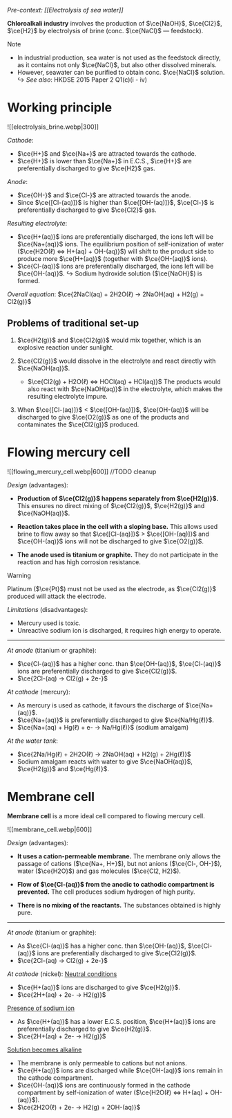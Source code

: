 *Pre-context: [[Electrolysis of sea water]]*

**Chloroalkali industry** involves the production of $\ce{NaOH}$, $\ce{Cl2}$, $\ce{H2}$ by electrolysis of <span class="hi-blue">brine</span> (conc. $\ce{NaCl}$ — feedstock).

> [!note]
> - In industrial production, sea water is not used as the feedstock directly, as it contains not only $\ce{NaCl}$, but also other dissolved minerals.
> - However, seawater can be purified to obtain conc. $\ce{NaCl}$ solution.
> ↪ *See also*: HKDSE 2015 Paper 2 Q1(c)(i - iv)

# Working principle
![[electrolysis_brine.webp|300]]

*Cathode*:
- $\ce{H+}$ and $\ce{Na+}$ are attracted towards the cathode.
- $\ce{H+}$ is lower than $\ce{Na+}$ in E.C.S., $\ce{H+}$ are preferentially discharged to give $\ce{H2}$ gas.

*Anode*:
- $\ce{OH-}$ and $\ce{Cl-}$ are attracted towards the anode.
- Since $\ce{[Cl-(aq)]}$ is higher than $\ce{[OH-(aq)]}$, $\ce{Cl-}$ is preferentially discharged to give $\ce{Cl2}$ gas.

*Resulting electrolyte*:
- $\ce{H+(aq)}$ ions are preferentially discharged, the ions left will be $\ce{Na+(aq)}$ ions. The equilibrium position of self-ionization of water ($\ce{H2O(ℓ) <=> H+(aq) + OH-(aq)}$) will shift to the product side to produce more $\ce{H+(aq)}$ (together with $\ce{OH-(aq)}$ ions).
- $\ce{Cl-(aq)}$ ions are preferentially discharged, the ions left will be $\ce{OH-(aq)}$.
↪ Sodium hydroxide solution ($\ce{NaOH}$) is formed.

*Overall equation*:
$\ce{2NaCl(aq) + 2H2O(ℓ) -> 2NaOH(aq) + H2(g) + Cl2(g)}$

## Problems of traditional set-up
1. $\ce{H2(g)}$ and $\ce{Cl2(g)}$ would mix together, which is <span class="hi-green">an explosive reaction under sunlight</span>.

2. $\ce{Cl2(g)}$ would <span class="hi-green">dissolve in the electrolyte and react directly</span> with $\ce{NaOH(aq)}$.
	- $\ce{Cl2(g) + H2O(ℓ) <=> HOCl(aq) + HCl(aq)}$
	  The products would also react with $\ce{NaOH(aq)}$ in the electrolyte, which makes the resulting electrolyte impure.

3. When $\ce{[Cl-(aq)]}$ < $\ce{[OH-(aq)]}$, $\ce{OH-(aq)}$ will be discharged to give $\ce{O2(g)}$ as one of the products and contaminates the $\ce{Cl2(g)}$ produced.

# Flowing mercury cell
![[flowing_mercury_cell.webp|600]]
//TODO cleanup

*Design* (advantages):
- **Production of $\ce{Cl2(g)}$ happens separately from $\ce{H2(g)}$.**
  This ensures no direct mixing of $\ce{Cl2(g)}$, $\ce{H2(g)}$ and $\ce{NaOH(aq)}$.

- **Reaction takes place in the cell with a sloping base.**
  This allows used brine to flow away so that $\ce{[Cl-(aq)]}$ > $\ce{[OH-(aq)]}$ and $\ce{OH-(aq)}$ ions will not be discharged to give $\ce{O2(g)}$.

- **The anode used is titanium or graphite.**
  They do not participate in the reaction and has high corrosion resistance.

> [!warning]
> Platinum ($\ce{Pt}$) must not be used as the electrode, as $\ce{Cl2(g)}$ produced will attack the electrode.

*Limitations* (disadvantages):
- Mercury used is toxic.
- Unreactive sodium ion is discharged, it requires high energy to operate.

---

*At anode* (titanium or graphite):
- $\ce{Cl-(aq)}$ has a higher conc. than $\ce{OH-(aq)}$, $\ce{Cl-(aq)}$ ions are preferentially discharged to give $\ce{Cl2(g)}$.
- $\ce{2Cl-(aq) -> Cl2(g) + 2e-}$

*At cathode* (<span class="hi-blue">mercury</span>):
- As mercury is used as cathode, it favours the discharge of $\ce{Na+(aq)}$.
- $\ce{Na+(aq)}$ is preferentially discharged to give $\ce{Na/Hg(ℓ)}$.
- $\ce{Na+(aq) + Hg(ℓ) + e- -> Na/Hg(ℓ)}$ (sodium amalgam)

*At the water tank*:
- $\ce{2Na/Hg(ℓ) + 2H2O(ℓ) -> 2NaOH(aq) + H2(g) + 2Hg(ℓ)}$
- Sodium amalgam reacts with water to give $\ce{NaOH(aq)}$, $\ce{H2(g)}$ and $\ce{Hg(ℓ)}$.

# Membrane cell
**Membrane cell** is a more ideal cell compared to flowing mercury cell.

![[membrane_cell.webp|600]]

*Design* (advantages):
- **It uses a cation-permeable membrane.**
  The membrane <span class="hi-green">only allows the passage of cations</span> ($\ce{Na+, H+}$), <span class="hi-green">but not anions</span> ($\ce{Cl-, OH-}$), water ($\ce{H2O}$) and gas molecules ($\ce{Cl2, H2}$).

- **Flow of $\ce{Cl-(aq)}$ from the anodic to cathodic compartment is prevented.**
  The cell produces sodium hydrogen of high purity.

- **There is no mixing of the reactants.**
  The substances obtained is highly pure.

---

*At anode* (titanium or graphite):
- As $\ce{Cl-(aq)}$ has a higher conc. than $\ce{OH-(aq)}$, $\ce{Cl-(aq)}$ ions are preferentially discharged to give $\ce{Cl2(g)}$.
- $\ce{2Cl-(aq) -> Cl2(g) + 2e-}$

*At cathode* (<span class="hi-blue">nickel</span>):
<u>Neutral conditions</u>
- $\ce{H+(aq)}$ ions are discharged to give $\ce{H2(g)}$.
- $\ce{2H+(aq) + 2e- -> H2(g)}$

<u>Presence of sodium ion</u>
- As $\ce{H+(aq)}$ has a lower E.C.S. position, $\ce{H+(aq)}$ ions are preferentially discharged to give $\ce{H2(g)}$.
- $\ce{2H+(aq) + 2e- -> H2(g)}$

<u>Solution becomes alkaline</u>
- The membrane is only permeable to cations but not anions.
- $\ce{H+(aq)}$ ions are discharged while $\ce{OH-(aq)}$ ions remain in the cathode compartment.
- $\ce{OH-(aq)}$ ions are continuously formed in the cathode compartment by self-ionization of water ($\ce{H2O(ℓ) <=> H+(aq) + OH-(aq)}$).
- $\ce{2H2O(ℓ) + 2e- -> H2(g) + 2OH-(aq)}$
